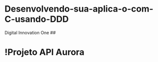# Desenvolvendo-sua-aplica-o-com-C-usando-DDD
Digital Innovation One
##<h1><b></b><i></i>!Projeto API Aurora </i><b></b></h1>
